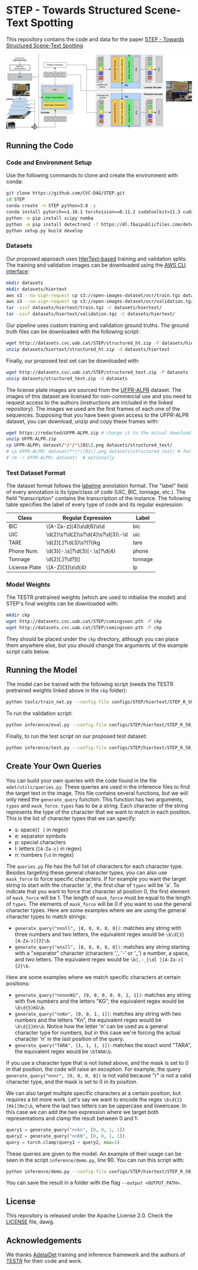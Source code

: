 # STEP - Towards Structured Scene-Text Spotting

This repository contains the code and data for the paper [STEP - Towards Structured Scene-Text Spotting](https://arxiv.org/abs/2309.02356)

![STEP](figures/STEP.png)

## Running the Code

### Code and Environment Setup

Use the following commands to clone and create the environment with conda:

```bash
git clone https://github.com/CVC-DAG/STEP.git
cd STEP
conda create -n STEP python=3.8 -y 
conda install pytorch==1.10.1 torchvision==0.11.2 cudatoolkit=11.3 cudatoolkit-dev=11.3 -c pytorch -c conda-forge
python -m pip install scipy numba
python -m pip install detectron2 -f https://dl.fbaipublicfiles.com/detectron2/wheels/cu113/torch1.10/index.html
python setup.py build develop
```

### Datasets

Our proposed approach uses [HierText-based](https://github.com/google-research-datasets/hiertext) training 
and validation splits. The training and validation images can be downloaded using
the [AWS CLI interface](https://docs.aws.amazon.com/cli/latest/userguide/getting-started-install.html):

````bash
mkdir datasets
mkdir datasets/hiertext
aws s3 --no-sign-request cp s3://open-images-dataset/ocr/train.tgz datasets/hiertext
aws s3 --no-sign-request cp s3://open-images-dataset/ocr/validation.tgz datasets/hiertext
tar -xzvf datasets/hiertext/train.tgz -C datasets/hiertext/
tar -xzvf datasets/hiertext/validation.tgz -C datasets/hiertext/
````

Our pipeline uses custom training and validation ground truths. The ground truth files can be downloaded 
with the following script:

````bash
wget http://datasets.cvc.uab.cat/STEP/structured_ht.zip -P datasets/hiertext
unzip datasets/hiertext/structured_ht.zip -d datasets/hiertext
````

Finally, our proposed test set can be downloaded with:

````bash
wget http://datasets.cvc.uab.cat/STEP/structured_test.zip -P datasets
unzip datasets/structured_test.zip -d datasets
````

The license plate images are sourced from the [UFPR-ALPR](https://github.com/raysonlaroca/ufpr-alpr-dataset)
dataset. The images of this dataset are licensed for non-commercial use and you need to request access 
to the authors (instructions are included in the linked repository).
The images we used are the first frames of each one of the sequences. Supposing that you have
been given access to the UFPR-ALPR dataset, you can download, unzip and copy these frames with:

```bash
wget https://redacted/UFPR-ALPR.zip # change it to the actual download link
unzip UFPR-ALPR.zip
cp UFPR-ALPR\ dataset/*/*/*\[01\].png datasets/structured_test/
# cp UFPR-ALPR\ dataset/**/*\[01\].png datasets/structured_test/ # for zsh
# rm -r UFPR-ALPR\ dataset/  # optionally
```

### Test Dataset Format

The dataset format follows the [labelme](https://github.com/labelmeai/labelme/tree/main) annotation
format. The "label" field of every annotation is its type/class of code (UIC, BIC, tonnage, etc.). The
field "transcription" contains the transcription of the instance. The following table specifies the 
label of every type of code and its regular expression:

| Class  | Regular Expression | Label |
| ------------- | ------------- | ------------- |
| BIC  | \\[A-Za-z]{4}\\s\\d{6}\\s\\d  | bic |
| UIC  | \\d{2}\\s?\\d{2}\\s?\\d{4}\\s?\\d{3}\\-\\d  | uic |
| TARE  | \\d{2}[.]?\\d{3}\\s?(?i)kg  | tare |
| Phone Num.  | \\d{3}[-.\\s]?\\d{3}[-.\\s]?\\d{4} | phone |
| Tonnage  | \\d{2}[.]?\\d?[t] | tonnage |
| License Plate  | \\[A-Z]{3}\\s\\d{4} | lp |

### Model Weights

The TESTR pretrained weights (which are used to initialise the model) and STEP's final weights can 
be downloaded with:
```bash
mkdir ckp
wget http://datasets.cvc.uab.cat/STEP/comingsoon.pth -P ckp
wget http://datasets.cvc.uab.cat/STEP/comingsoon.pth -P ckp
```

They should be placed under the ``ckp`` directory, although you can place them anywhere else, but you 
should change the arguments of the example script calls below.

## Running the Model

The model can be trained with the following script (needs the TESTR pretrained weights linked above
in the ``ckp`` folder):

```bash
python tools/train_net.py --config-file configs/STEP/hiertext/STEP_R_50_Polygon.yaml --num-gpus 2
```

To run the validation script:

```bash
python inference/eval.py --config-file configs/STEP/hiertext/STEP_R_50_Polygon.yaml --opts MODEL.WEIGHTS ckp/STEPv1_final.pth MODEL.TRANSFORMER.INFERENCE_TH_TEST 0.3
 ```

Finally, to run the test script on our proposed test dataset:

```bash
python inference/test.py --config-file configs/STEP/hiertext/STEP_R_50_Polygon.yaml --opts MODEL.WEIGHTS ckp/STEPv1_final.pth MODEL.TRANSFORMER.INFERENCE_TH_TEST 0.3
```

## Create Your Own Queries


You can build your own queries with the code found in the file ```adet/utils/queries.py```. 
These queries are used in the inference files to find the target text in the image.
This file contains several functions, but we will only need the ```generate_query``` function.
This function has two arguments, ```types``` and ```mask_force```. ```types``` has to be a string.
Each character of the string represents the type of the character that we want to match in each
position. This is the list of character types that we can specify:

* s: space(``[ ]`` in regex)
* e: separator symbols
* p: special characters
* l: letters (``[A-Za-z]`` in regex)
* n: numbers (``\d`` in regex)

The ```queries.py``` file has the full list of characters for each character type. Besides targeting 
these general character types, you can also use ```mask_force``` to force specific characters. If for 
example you want the target string to start with the character 'a', the first char of ```types``` 
will be 'a'. To indicate that you want to force that character at position 0, the first element of 
```mask_force``` will be 1. The length of ```mask_force``` must be equal to the length of ```types```.
The elements of ```mask_force``` will be 0 if you want to use the general character types. Here are
some examples where we are using the general character types to match strings:

* ```generate_query("nnnll", [0, 0, 0, 0, 0])```: matches any string with three numbers and two letters,
the equivalent regex would be ```\b\d{3}[A-Za-z]{2}\b```.
* ```generate_query("ensll", [0, 0, 0, 0, 0])```: matches any string starting with a "separator" character 
  (characters ',', '-' or '_') a number, a space, and two letters. The equivalent regex would 
  be ```\b[,-_]\d[ ][A-Za-z]{2}\b```.

Here are some examples where we match specific characters at certain positions:

* ```generate_query("nnnnnKG", [0, 0, 0, 0, 0, 1, 1])```: matches any string with five numbers 
  and the letters "KG", the equivalent regex would be ```\b\d{5}KG\b```.
* ```generate_query("nnKn", [0, 0, 1, 1])```: matches any string with two numbers and the letters
  "Kn", the equivalent regex would be ```\b\d{2}Kn\b```. Notice how the letter 'n' can be used as a 
  general character type for numbers, but in this case we're forcing the actual character 'n' in the
  last position of the query.
* ```generate_query("TARA", [1, 1, 1, 1])```: matches the exact word "TARA", the equivalent regex 
  would be ```\bTARA\b```.

If you use a character type that is not listed above, and the mask is set to 0 in that position,
the code will raise an exception. For example, the query ```generate_query("nnnr", [0, 0, 0, 0])```
is not valid because "r" is not a valid character type, and the mask is set to 0 in its position.

We can also target multiple specific characters at a certain position, but requires a bit more work. 
Let's say we want to encode the regex ```\b\d{2}[Kk][Nn]\b```, where the last two letters can be
uppercase and lowercase. In this case we can add the two expression where we target both representations
and clamp the result between 0 and 1:

```python
query1 = generate_query("nnkn", [0, 0, 1, 1])
query2 = generate_query("nnKN", [0, 0, 1, 1])
query = torch.clamp(query1 + query2, max=1)
```

These queries are given to the model. An example of their usage can be seen in the script
``inference/demo.py``, line 90. You can run this script with:

```bash
python inference/demo.py --config-file configs/STEP/hiertext/STEP_R_50_Polygon.yaml --input <PATH_TO_THE_IMAGES> --opts MODEL.WEIGHTS ckp/STEPv1_final.pth MODEL.TRANSFORMER.INFERENCE_TH_TEST 0.3
```

You can save the result in a folder with the flag ```--output <OUTPUT_PATH>```.

## License

This repository is released under the Apache License 2.0. Check the [LICENSE](LICENSE) file, dawg.

## Acknowledgements

We thanks [AdelaiDet](https://github.com/aim-uofa/AdelaiDet) training and inference framework 
and the authors of [TESTR](https://github.com/mlpc-ucsd/TESTR) for their code and work.
